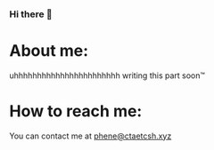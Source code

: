 ### Hi there 👋

# About me:
uhhhhhhhhhhhhhhhhhhhhhhh writing this part soon:tm:

# How to reach me:
You can contact me at [phene@ctaetcsh.xyz](mailto:phene@ctaetcsh.xyz)

<!--
**joebobbio/joebobbio** is a ✨ _special_ ✨ repository because its `README.md` (this file) appears on your GitHub profile.

Here are some ideas to get you started:

- 🔭 I’m currently working on ...
- 🌱 I’m currently learning ...
- 👯 I’m looking to collaborate on ...
- 🤔 I’m looking for help with ...
- 💬 Ask me about ...
- 📫 How to reach me: ...
- 😄 Pronouns: ...
- ⚡ Fun fact: ...
-->
